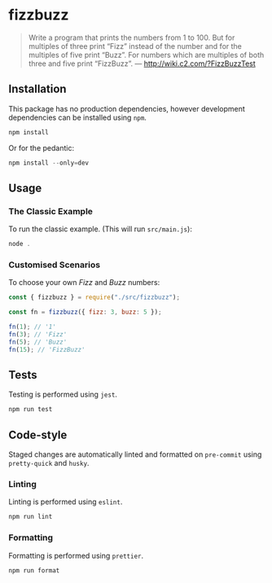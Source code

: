 # fizzbuzz

> Write a program that prints the numbers from 1 to 100. But for multiples of three print “Fizz” instead of the number and for the multiples of five print “Buzz”. For numbers which are multiples of both three and five print “FizzBuzz”. — http://wiki.c2.com/?FizzBuzzTest

## Installation

This package has no production dependencies, however development dependencies can be installed using `npm`.

```js
npm install
```

Or for the pedantic:

```js
npm install --only=dev
```

## Usage

### The Classic Example

To run the classic example. (This will run `src/main.js`):

```js
node .
```

### Customised Scenarios

To choose your own _Fizz_ and _Buzz_ numbers:

```js
const { fizzbuzz } = require("./src/fizzbuzz");

const fn = fizzbuzz({ fizz: 3, buzz: 5 });

fn(1); // '1'
fn(3); // 'Fizz'
fn(5); // 'Buzz'
fn(15); // 'FizzBuzz'
```

## Tests

Testing is performed using `jest`.

```js
npm run test
```

## Code-style

Staged changes are automatically linted and formatted on `pre-commit` using `pretty-quick` and `husky`.

### Linting

Linting is performed using `eslint`.

```js
npm run lint
```

### Formatting

Formatting is performed using `prettier`.

```js
npm run format
```
